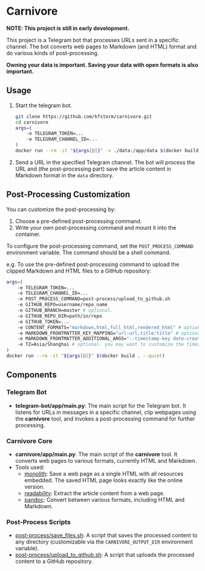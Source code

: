 # Carnivore

**NOTE: This project is still in early development.**

This project is a Telegram bot that processes URLs sent in a specific channel. The bot converts web pages to Markdown (and HTML) format and do various kinds of post-processing.

**Owning your data is important. Saving your data with open formats is also important.**

## Usage

1. Start the telegram bot.

    ```sh
    git clone https://github.com/kfstorm/carnivore.git
    cd carnivore
    args=(
        -e TELEGRAM_TOKEN=...
        -e TELEGRAM_CHANNEL_ID=...
    )
    docker run --rm -it "${args[@]}" -v ./data:/app/data $(docker build . --quiet)
    ```

2. Send a URL in the specified Telegram channel. The bot will process the URL and (the post-processing part) save the article content in Markdown format in the `data` directory.

## Post-Processing Customization

You can customize the post-processing by:

1. Choose a pre-defined post-processing command.
2. Write your own post-processing command and mount it into the container.

To configure the post-processing command, set the `POST_PROCESS_COMMAND` environment variable. The command should be a shell command.

e.g. To use the pre-defined post-processing command to upload the clipped Markdown and HTML files to a GitHub repository:

```bash
args=(
    -e TELEGRAM_TOKEN=...
    -e TELEGRAM_CHANNEL_ID=...
    -e POST_PROCESS_COMMAND=post-process/upload_to_github.sh
    -e GITHUB_REPO=username/repo_name
    -e GITHUB_BRANCH=master # optional.
    -e GITHUB_REPO_DIR=path/in/repo
    -e GITHUB_TOKEN=...
    -e CONTENT_FORMATS="markdown,html,full_html,rendered_html" # optional. upload multiple versions of the web page. Default: markdown.
    -e MARKDOWN_FRONTMATTER_KEY_MAPPING="url:url,title:title" # optional. you may want to add frontmatter at the beginning of the Markdown file.
    -e MARKDOWN_FRONTMATTER_ADDITIONAL_ARGS="--timestamp-key date-created" # optional. you may want to add the timestamp to the frontmatter.
    -e TZ=Asia/Shanghai # optional. you may want to customize the timezone.
)
docker run --rm -it "${args[@]}" $(docker build . --quiet)
```

## Components

### Telegram Bot

- **telegram-bot/app/main.py**: The main script for the Telegram bot. It listens for URLs in messages in a specific channel, clip webpages using the **carnivore** tool, and invokes a post-processing command for further processing.

### Carnivore Core

- **carnivore/app/main.py**: The main script of the **carnivore** tool. It converts web pages to various formats, currently HTML and Markdown.
- Tools used:
  - [monolith](https://github.com/Y2Z/monolith): Save a web page as a single HTML with all resources embedded. The saved HTML page looks exactly like the online version.
  - [readability](https://github.com/mozilla/readability): Extract the article content from a web page.
  - [pandoc](https://github.com/jgm/pandoc): Convert between various formats, including HTML and Markdown.

### Post-Process Scripts

- [post-process/save_files.sh](process/save_files.sh): A script that saves the processed content to any directory (customizable via the `CARNIVORE_OUTPUT_DIR` environment variable).
- [post-process/upload_to_github.sh](post-process/upload_to_github.sh): A script that uploads the processed content to a GitHub repository.
